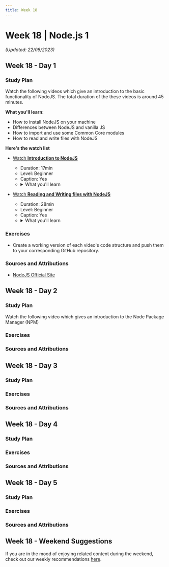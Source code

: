 ```yaml
---
title: Week 18
---
```


# Week 18 | Node.js 1

_(Updated: 22/08/2023)_

## Week 18 - Day 1

### Study Plan

Watch the following videos which give an introduction to the basic functionality of NodeJS. The total duration of the these videos is around 45 minutes.

**What you'll learn:**

- How to install NodeJS on your machine
- Differences between NodeJS and vanilla JS
- How to import and use some Common Core modules
- How to read and write files with NodeJS

**Here's the watch list**

- [Watch **Introduction to NodeJS**](https://www.youtube.com/watch?v=JZXQ455OT3A&list=PL0Zuz27SZ-6PFkIxaJ6Xx_X46avTM1aYw&index=1&pp=iAQB)

  - Duration: 17min
  - Level: Beginner
  - Caption: Yes
  - <details>
      <summary>What you'll learn</summary>
      <ul>
          <li>Install Node.js</li>
          <li>console.log() in terminal</li>
          <li>The global object</li>
          <li>Use Common JS imports</li>
          <li>Use the 'os' and 'path' Common Core modules</li>
          <li>Create custom modules</li>
      </ul>
    </details>

- [Watch **Reading and Writing files with NodeJS**](https://www.youtube.com/watch?v=yQBw8skBdZU&list=PL0Zuz27SZ-6PFkIxaJ6Xx_X46avTM1aYw&index=2&pp=iAQB)
  - Duration: 28min
  - Level: Beginner
  - Caption: Yes
  - <details>
      <summary>What you'll learn</summary>
      <ul>
        <li>Use the NodeJS docs</li>
        <li>Read or write a file with Node.js</li>
        <li>Handle errors</li>
        <li>Callback functions</li>
        <li>Callback hell and instead use 'async' and 'await'</li>
        <li>Use the fsPromises</li>
        <li>Delete a file with Node.js</li>
        <li>Use streams for large files</li>
        <li>Create or remove a directory with Node.js</li>
        <li>Check if a file or directory exists</li>
      </ul>
    </details>

### Exercises

- Create a working version of each video's code structure and push them to your corresponding GitHub repository.

### Sources and Attributions

- [NodeJS Official Site](https://nodejs.org/)

## Week 18 - Day 2

### Study Plan

Watch the following video which gives an introduction to the Node Package Manager (NPM)

### Exercises

### Sources and Attributions

## Week 18 - Day 3

### Study Plan

### Exercises

### Sources and Attributions

## Week 18 - Day 4

### Study Plan

### Exercises

### Sources and Attributions

## Week 18 - Day 5

### Study Plan

### Exercises

### Sources and Attributions

## Week 18 - Weekend Suggestions

If you are in the mood of enjoying related content during the weekend, check out our weekly recommendations [here](WEEKEND.md).
